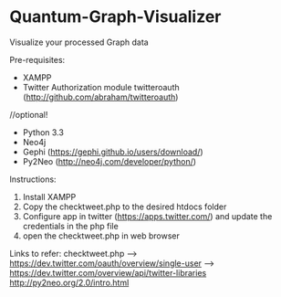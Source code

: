 # Quantum-Graph-Visualizer
Visualize your processed Graph data

Pre-requisites:
* XAMPP
* Twitter Authorization module twitteroauth (http://github.com/abraham/twitteroauth) 

//optional!
* Python 3.3
* Neo4j
* Gephi (https://gephi.github.io/users/download/)
* Py2Neo (http://neo4j.com/developer/python/)

Instructions:
1. Install XAMPP
2. Copy the checktweet.php to the desired htdocs folder
3. Configure app in twitter (https://apps.twitter.com/) and update the credentials in the php file
4. open the checktweet.php in web browser

Links to refer:
checktweet.php 
  --> https://dev.twitter.com/oauth/overview/single-user
  --> https://dev.twitter.com/overview/api/twitter-libraries
http://py2neo.org/2.0/intro.html

